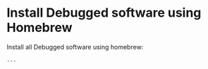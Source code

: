 # Install Debugged software using Homebrew

Install all Debugged software using homebrew:

```
...
```